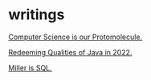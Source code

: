 # writings

[Computer Science is our Protomolecule.](./protomolecule/index.md)

[Redeeming Qualities of Java in 2022.](./java/redeeming_qualities_of_java_in_2022.md)

[Miller is SQL.](./miller_is_sql/miller_is_sql.md)

